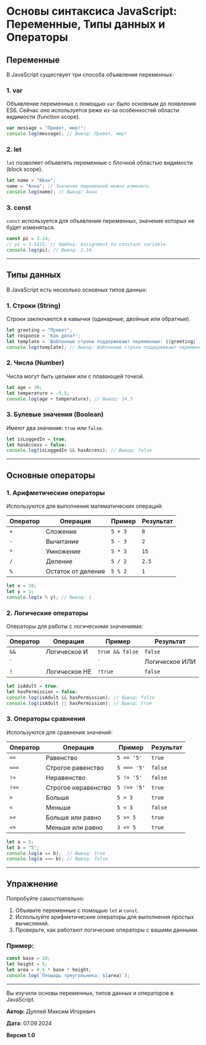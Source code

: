 # Основы синтаксиса JavaScript: Переменные, Типы данных и Операторы

## Переменные
В JavaScript существует три способа объявления переменных:

### 1. **var**
Объявление переменных с помощью `var` было основным до появления ES6. Сейчас оно используется реже из-за особенностей области видимости (function scope).

```javascript
var message = "Привет, мир!";
console.log(message); // Вывод: Привет, мир!
```

### 2. **let**
`let` позволяет объявлять переменные с блочной областью видимости (block scope).

```javascript
let name = "Иван";
name = "Анна"; // Значение переменной можно изменить
console.log(name); // Вывод: Анна
```

### 3. **const**
`const` используется для объявления переменных, значение которых не будет изменяться.

```javascript
const pi = 3.14;
// pi = 3.1415; // Ошибка: Assignment to constant variable
console.log(pi); // Вывод: 3.14
```

---

## Типы данных
В JavaScript есть несколько основных типов данных:

### 1. **Строки (String)**
Строки заключаются в кавычки (одинарные, двойные или обратные).

```javascript
let greeting = "Привет";
let response = 'Как дела?';
let template = `Шаблонные строки поддерживают переменные: ${greeting}`;
console.log(template); // Вывод: Шаблонные строки поддерживают переменные: Привет
```

### 2. **Числа (Number)**
Числа могут быть целыми или с плавающей точкой.

```javascript
let age = 30;
let temperature = -5.5;
console.log(age + temperature); // Вывод: 24.5
```

### 3. **Булевые значения (Boolean)**
Имеют два значения: `true` или `false`.

```javascript
let isLoggedIn = true;
let hasAccess = false;
console.log(isLoggedIn && hasAccess); // Вывод: false
```

---

## Основные операторы

### 1. **Арифметические операторы**
Используются для выполнения математических операций:

| Оператор | Операция          | Пример      | Результат |
|----------|-------------------|-------------|-----------|
| `+`      | Сложение          | `5 + 3`     | `8`       |
| `-`      | Вычитание         | `5 - 3`     | `2`       |
| `*`      | Умножение         | `5 * 3`     | `15`      |
| `/`      | Деление           | `5 / 2`     | `2.5`     |
| `%`      | Остаток от деления| `5 % 2`     | `1`       |

```javascript
let x = 10;
let y = 3;
console.log(x % y); // Вывод: 1
```

### 2. **Логические операторы**
Операторы для работы с логическими значениями:

| Оператор | Операция          | Пример             | Результат |
|----------|-------------------|--------------------|-----------|
| `&&`     | Логическое И      | `true && false`    | `false`   |
| `||`     | Логическое ИЛИ    | `true || false`    | `true`    |
| `!`      | Логическое НЕ     | `!true`            | `false`   |

```javascript
let isAdult = true;
let hasPermission = false;
console.log(isAdult && hasPermission); // Вывод: false
console.log(isAdult || hasPermission); // Вывод: true
```

### 3. **Операторы сравнения**
Используются для сравнения значений:

| Оператор | Операция                 | Пример       | Результат |
|----------|--------------------------|--------------|-----------|
| `==`     | Равенство                | `5 == '5'`   | `true`    |
| `===`    | Строгое равенство        | `5 === '5'`  | `false`   |
| `!=`     | Неравенство              | `5 != '5'`   | `false`   |
| `!==`    | Строгое неравенство      | `5 !== '5'`  | `true`    |
| `>`      | Больше                  | `5 > 3`      | `true`    |
| `<`      | Меньше                  | `5 < 3`      | `false`   |
| `>=`     | Больше или равно        | `5 >= 5`     | `true`    |
| `<=`     | Меньше или равно        | `3 <= 5`     | `true`    |

```javascript
let a = 5;
let b = "5";
console.log(a == b);  // Вывод: true
console.log(a === b); // Вывод: false
```

---

## Упражнение
Попробуйте самостоятельно:

1. Объявите переменные с помощью `let` и `const`.
2. Используйте арифметические операторы для выполнения простых вычислений.
3. Проверьте, как работают логические операторы с вашими данными.

### Пример:

```javascript
const base = 10;
let height = 5;
let area = 0.5 * base * height;
console.log(`Площадь треугольника: ${area}`);
```

---

Вы изучили основы переменных, типов данных и операторов в JavaScript.

**Автор:** Дуплей Максим Игоревич

**Дата:** 07.09.2024

**Версия 1.0**
